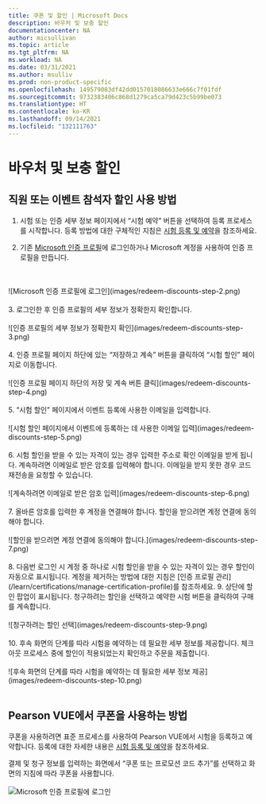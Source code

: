 ```yaml
---
title: 쿠폰 및 할인 | Microsoft Docs
description: 바우처 및 보충 할인
documentationcenter: NA
author: micsullivan
ms.topic: article
ms.tgt_pltfrm: NA
ms.workload: NA
ms.date: 03/31/2021
ms.author: msulliv
ms.prod: non-product-specific
ms.openlocfilehash: 149579083df42dd0157018086633e666c7f01fdf
ms.sourcegitcommit: 9732383406c868d1279ca5ca79d423c5b99be073
ms.translationtype: HT
ms.contentlocale: ko-KR
ms.lasthandoff: 09/14/2021
ms.locfileid: "132111763"
---
```

# <a name="vouchers-and-redeeming-discounts"></a>바우처 및 보충 할인

## <a name="how-to-redeem-an-employee-or-event-attendee-discount"></a>직원 또는 이벤트 참석자 할인 사용 방법

1. 시험 또는 인증 세부 정보 페이지에서 “시험 예약” 버튼을 선택하여 등록 프로세스를 시작합니다. 등록 방법에 대한 구체적인 지침은 [시험 등록 및 예약](/learn/certifications/register-schedule-exam)을 참조하세요.

2. 기존 [Microsoft 인증 프로필](/learn/certifications/manage-certification-profile)에 로그인하거나 Microsoft 계정을 사용하여 인증 프로필을 만듭니다.
<br/>
<br/>
![Microsoft 인증 프로필에 로그인](images/redeem-discounts-step-2.png)
<br/>
<br/>
3. 로그인한 후 인증 프로필의 세부 정보가 정확한지 확인합니다.
<br/>
<br/>
![인증 프로필의 세부 정보가 정확한지 확인](images/redeem-discounts-step-3.png)
<br/>
<br/>
4. 인증 프로필 페이지 하단에 있는 “저장하고 계속” 버튼을 클릭하여 “시험 할인” 페이지로 이동합니다.
<br/>
<br/>
![인증 프로필 페이지 하단의 저장 및 계속 버튼 클릭](images/redeem-discounts-step-4.png)
<br/>
<br/>
5. “시험 할인” 페이지에서 이벤트 등록에 사용한 이메일을 입력합니다.
<br/>
<br/>
![시험 할인 페이지에서 이벤트에 등록하는 데 사용한 이메일 입력](images/redeem-discounts-step-5.png)
<br/>
<br/>
6. 시험 할인을 받을 수 있는 자격이 있는 경우 입력한 주소로 확인 이메일을 받게 됩니다. 계속하려면 이메일로 받은 암호를 입력해야 합니다. 이메일을 받지 못한 경우 코드 재전송을 요청할 수 있습니다.
<br/>
<br/>
![계속하려면 이메일로 받은 암호 입력](images/redeem-discounts-step-6.png)
<br/>
<br/>
7. 올바른 암호를 입력한 후 계정을 연결해야 합니다. 할인을 받으려면 계정 연결에 동의해야 합니다.
<br/>
<br/>
![할인을 받으려면 계정 연결에 동의해야 합니다.](images/redeem-discounts-step-7.png)
<br/>
<br/>
8. 다음번 로그인 시 계정 중 하나로 시험 할인을 받을 수 있는 자격이 있는 경우 할인이 자동으로 표시됩니다. 계정을 제거하는 방법에 대한 지침은 [인증 프로필 관리](/learn/certifications/manage-certification-profile)를 참조하세요.
9. 상단에 할인 팝업이 표시됩니다. 청구하려는 할인을 선택하고 예약한 시험 버튼을 클릭하여 구매를 계속합니다.
<br/>
<br/>
![청구하려는 할인 선택](images/redeem-discounts-step-9.png)
<br/>
<br/>
10. 후속 화면의 단계를 따라 시험을 예약하는 데 필요한 세부 정보를 제공합니다. 체크 아웃 프로세스 중에 할인이 적용되었는지 확인하고 주문을 제출합니다.
<br/>
<br/>
![후속 화면의 단계를 따라 시험을 예약하는 데 필요한 세부 정보 제공](images/redeem-discounts-step-10.png)
<br/>
<br/>

## <a name="how-to-redeem-a-voucher-with-pearson-vue"></a>Pearson VUE에서 쿠폰을 사용하는 방법

쿠폰을 사용하려면 표준 프로세스를 사용하여 Pearson VUE에서 시험을 등록하고 예약합니다. 등록에 대한 자세한 내용은 [시험 등록 및 예약](/learn/certifications/register-schedule-exam)을 참조하세요. 

결제 및 청구 정보를 입력하는 화면에서 “쿠폰 또는 프로모션 코드 추가”를 선택하고 화면의 지침에 따라 쿠폰을 사용합니다.
<br/>
<br/>
![Microsoft 인증 프로필에 로그인](images/redeem-discounts-payment-and-billing.png)